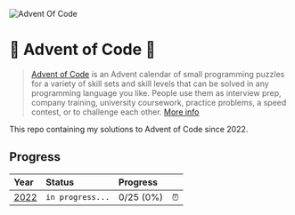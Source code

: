 ![Advent Of Code](https://cdn.thenewstack.io/media/2021/12/521cd034-advent-of-code-2021.jpg)

# 🎄 Advent of Code 🎁

> [Advent of Code](https://adventofcode.com/) is an Advent calendar of small programming puzzles for a variety of skill sets and skill levels that can be solved in any programming language you like. People use them as interview prep, company training, university coursework, practice problems, a speed contest, or to challenge each other. [More info](https://adventofcode.com/about)

This repo containing my solutions to Advent of Code since 2022.

## Progress

| Year                                                             | Status           | Progress  |     |
| :--------------------------------------------------------------- | :--------------- | :-------- | :-- |
| [2022](https://github.com/ssynowiec/AdventOfCode/tree/main/2022) | `in progress...` | 0/25 (0%) | ⏰  |
